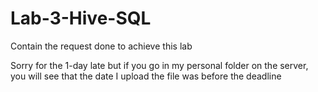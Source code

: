 # Lab-3-Hive-SQL

Contain the request done to achieve this lab

Sorry for the 1-day late but if you go in my personal folder on the server, 
you will see that the date I upload the file was before the deadline
